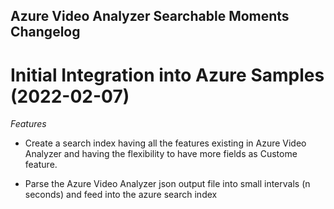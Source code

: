## Azure Video Analyzer Searchable Moments Changelog

<a name="x.y.z"></a>
# Initial Integration into Azure Samples  (2022-02-07)

*Features*
* Create a search index having all the features existing in Azure Video Analyzer and having the flexibility to have more fields as Custome feature.

* Parse the Azure Video Analyzer json output file into small intervals (n seconds) and feed into the azure search index 